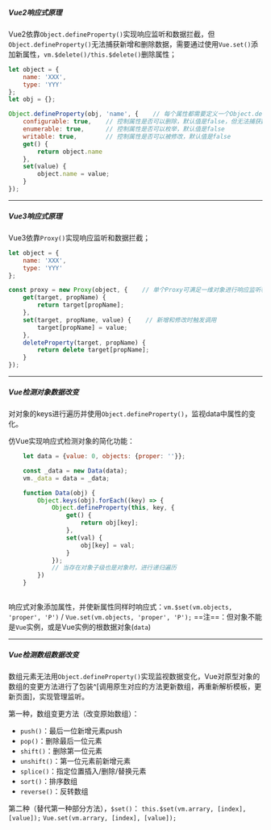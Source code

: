 ##### Vue2响应式原理
Vue2依靠`Object.defineProperty()`实现响应监听和数据拦截，但`Object.defineProperty()`无法捕获新增和删除数据，需要通过使用`Vue.set()`添加新属性，`vm.$delete()/this.$delete()`删除属性；
```js
let object = {
	name: 'XXX',
	type: 'YYY'
};
let obj = {};

Object.defineProperty(obj, 'name', {    // 每个属性都需要定义一个Object.defineProperty()
	configurable: true,    // 控制属性是否可以删除，默认值是false，但无法捕获数据
	enumerable: true,      // 控制属性是否可以枚举，默认值是false
	writable: true,        // 控制属性是否可以被修改，默认值是false
	get() {
		return object.name
	},
	set(value) {
		object.name = value;
	}
});
```

---

##### Vue3响应式原理
Vue3依靠`Proxy()`实现响应监听和数据拦截；
```js
let object = {
	name: 'XXX',
	type: 'YYY'
};

const proxy = new Proxy(object, {    // 单个Proxy可满足一维对象进行响应监听和数据拦截，无需每个属性都定义
	get(target, propName) {
		return target[propName];
	},
	set(target, propName, value) {    // 新增和修改时触发调用
		target[propName] = value;
	},
	deleteProperty(target, propName) {
		return delete target[propName];
	}
});
```

---

##### Vue检测对象数据改变
对对象的keys进行遍历并使用`Object.defineProperty()`，监视data中属性的变化。

仿Vue实现响应式检测对象的简化功能：
```js
	let data = {value: 0, objects: {proper: ''}};

	const _data = new Data(data);
	vm._data = data = _data;

	function Data(obj) {
		Object.keys(obj).forEach((key) => {
			Object.defineProperty(this, key, {
				get() {
					return obj[key];
				},
				set(val) {
					obj[key] = val;
				}
			});
			// 当存在对象子级也是对象时，进行递归遍历
		})
	}
	
```

响应式对象添加属性，并使新属性同样时响应式：`vm.$set(vm.objects, 'proper', 'P')` / `Vue.set(vm.objects, 'proper', 'P');`
==注==：但对象不能是`Vue`实例，或是Vue实例的根数据对象(`data`)

---

##### Vue检测数组数据改变
数组元素无法用`Object.defineProperty()`实现监视数据变化，Vue对原型对象的数组的变更方法进行了包装^[调用原生对应的方法更新数组，再重新解析模板，更新页面]，实现管理监听。

第一种，数组变更方法（改变原始数组）：
- `push()`：最后一位新增元素push
- `pop()`：删除最后一位元素
- `shift()`：删除第一位元素
- `unshift()`：第一位元素前新增元素
- `splice()`：指定位置插入/删除/替换元素
- `sort()`：排序数组
- `reverse()`：反转数组

第二种（替代第一种部分方法），`$set()`：
`this.$set(vm.arrary, [index], [value]);`
`Vue.set(vm.arrary, [index], [value]);`
